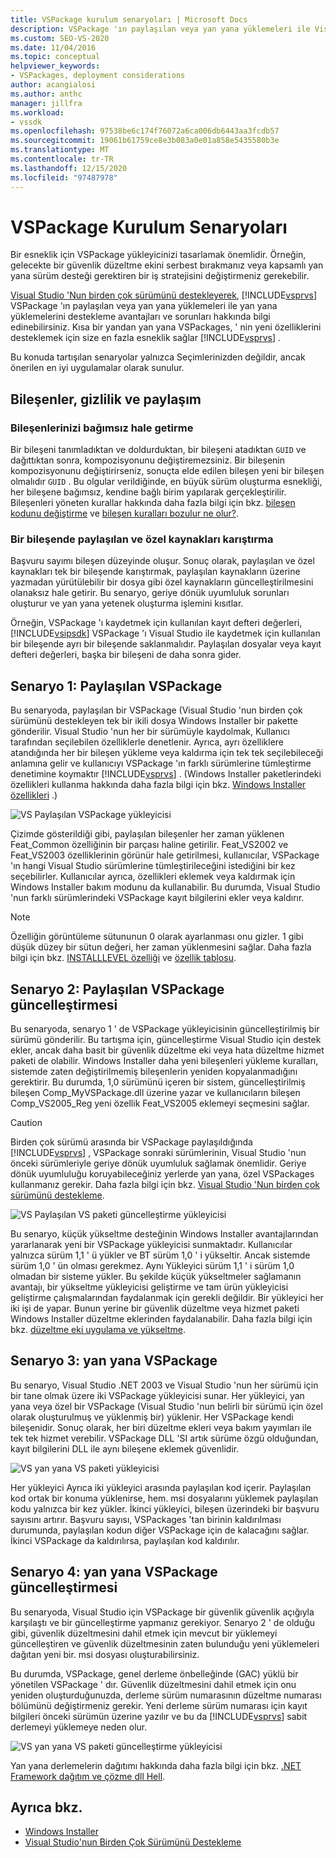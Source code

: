 ```yaml
---
title: VSPackage kurulum senaryoları | Microsoft Docs
description: VSPackage 'ın paylaşılan veya yan yana yüklemeleri ile Visual Studio 'nun yan yana yüklemelerini desteklemeye yönelik en iyi yöntemler hakkında bilgi edinin.
ms.custom: SEO-VS-2020
ms.date: 11/04/2016
ms.topic: conceptual
helpviewer_keywords:
- VSPackages, deployment considerations
author: acangialosi
ms.author: anthc
manager: jillfra
ms.workload:
- vssdk
ms.openlocfilehash: 97538be6c174f76072a6ca006db6443aa3fcdb57
ms.sourcegitcommit: 19061b61759ce8e3b083a0e01a858e5435580b3e
ms.translationtype: MT
ms.contentlocale: tr-TR
ms.lasthandoff: 12/15/2020
ms.locfileid: "97487978"
---
```

# <a name="vspackage-setup-scenarios"></a>VSPackage Kurulum Senaryoları

Bir esneklik için VSPackage yükleyicinizi tasarlamak önemlidir. Örneğin, gelecekte bir güvenlik düzeltme ekini serbest bırakmanız veya kapsamlı yan yana sürüm desteği gerektiren bir iş stratejisini değiştirmeniz gerekebilir.

[Visual Studio 'Nun birden çok sürümünü destekleyerek](../../extensibility/supporting-multiple-versions-of-visual-studio.md), [!INCLUDE[vsprvs](../../code-quality/includes/vsprvs_md.md)] VSPackage 'ın paylaşılan veya yan yana yüklemeleri ile yan yana yüklemelerini destekleme avantajları ve sorunları hakkında bilgi edinebilirsiniz. Kısa bir yandan yan yana VSPackages, ' nin yeni özelliklerini desteklemek için size en fazla esneklik sağlar [!INCLUDE[vsprvs](../../code-quality/includes/vsprvs_md.md)] .

Bu konuda tartışılan senaryolar yalnızca Seçimlerinizden değildir, ancak önerilen en iyi uygulamalar olarak sunulur.

## <a name="components-privacy-and-sharing"></a>Bileşenler, gizlilik ve paylaşım

### <a name="make-your-components-independent"></a>Bileşenlerinizi bağımsız hale getirme

Bir bileşeni tanımladıktan ve doldurduktan, bir bileşeni atadıktan `GUID` ve dağıttıktan sonra, kompozisyonunu değiştiremezsiniz. Bir bileşenin kompozisyonunu değiştirirseniz, sonuçta elde edilen bileşen yeni bir bileşen olmalıdır `GUID` . Bu olgular verildiğinde, en büyük sürüm oluşturma esnekliği, her bileşene bağımsız, kendine bağlı birim yapılarak gerçekleştirilir. Bileşenleri yöneten kurallar hakkında daha fazla bilgi için bkz. [bileşen kodunu değiştirme](/windows/desktop/Msi/changing-the-component-code) ve [bileşen kuralları bozulur ne olur?](/windows/desktop/Msi/what-happens-if-the-component-rules-are-broken).

### <a name="do-not-mix-shared-and-private-resources-in-a-component"></a>Bir bileşende paylaşılan ve özel kaynakları karıştırma

Başvuru sayımı bileşen düzeyinde oluşur. Sonuç olarak, paylaşılan ve özel kaynakları tek bir bileşende karıştırmak, paylaşılan kaynakların üzerine yazmadan yürütülebilir bir dosya gibi özel kaynakların güncelleştirilmesini olanaksız hale getirir. Bu senaryo, geriye dönük uyumluluk sorunları oluşturur ve yan yana yetenek oluşturma işlemini kısıtlar.

Örneğin, VSPackage 'ı kaydetmek için kullanılan kayıt defteri değerleri, [!INCLUDE[vsipsdk](../../extensibility/includes/vsipsdk_md.md)] VSPackage 'ı Visual Studio ile kaydetmek için kullanılan bir bileşende ayrı bir bileşende saklanmalıdır. Paylaşılan dosyalar veya kayıt defteri değerleri, başka bir bileşeni de daha sonra gider.

## <a name="scenario-1-shared-vspackage"></a>Senaryo 1: Paylaşılan VSPackage

Bu senaryoda, paylaşılan bir VSPackage (Visual Studio 'nun birden çok sürümünü destekleyen tek bir ikili dosya Windows Installer bir pakette gönderilir. Visual Studio 'nun her bir sürümüyle kaydolmak, Kullanıcı tarafından seçilebilen özelliklerle denetlenir. Ayrıca, ayrı özelliklere atandığında her bir bileşen yükleme veya kaldırma için tek tek seçilebileceği anlamına gelir ve kullanıcıyı VSPackage 'ın farklı sürümlerine tümleştirme denetimine koymaktır [!INCLUDE[vsprvs](../../code-quality/includes/vsprvs_md.md)] . (Windows Installer paketlerindeki özellikleri kullanma hakkında daha fazla bilgi için bkz. [Windows Installer özellikleri](/windows/desktop/Msi/windows-installer-features) .)

![VS Paylaşılan VSPackage yükleyicisi](../../extensibility/internals/media/vs_sharedpackage.gif "VS_SharedPackage")

Çizimde gösterildiği gibi, paylaşılan bileşenler her zaman yüklenen Feat_Common özelliğinin bir parçası haline getirilir. Feat_VS2002 ve Feat_VS2003 özelliklerinin görünür hale getirilmesi, kullanıcılar, VSPackage 'ın hangi Visual Studio sürümlerine tümleştirileceğini istediğini bir kez seçebilirler. Kullanıcılar ayrıca, özellikleri eklemek veya kaldırmak için Windows Installer bakım modunu da kullanabilir. Bu durumda, Visual Studio 'nun farklı sürümlerindeki VSPackage kayıt bilgilerini ekler veya kaldırır.

> [!NOTE]
> Özelliğin görüntüleme sütununun 0 olarak ayarlanması onu gizler. 1 gibi düşük düzey bir sütun değeri, her zaman yüklenmesini sağlar. Daha fazla bilgi için bkz. [INSTALLLEVEL özelliği](/windows/desktop/Msi/installlevel) ve [özellik tablosu](/windows/desktop/Msi/feature-table).

## <a name="scenario-2-shared-vspackage-update"></a>Senaryo 2: Paylaşılan VSPackage güncelleştirmesi

Bu senaryoda, senaryo 1 ' de VSPackage yükleyicisinin güncelleştirilmiş bir sürümü gönderilir. Bu tartışma için, güncelleştirme Visual Studio için destek ekler, ancak daha basit bir güvenlik düzeltme eki veya hata düzeltme hizmet paketi de olabilir. Windows Installer daha yeni bileşenleri yükleme kuralları, sistemde zaten değiştirilmemiş bileşenlerin yeniden kopyalanmadığını gerektirir. Bu durumda, 1,0 sürümünü içeren bir sistem, güncelleştirilmiş bileşen Comp_MyVSPackage.dll üzerine yazar ve kullanıcıların bileşen Comp_VS2005_Reg yeni özellik Feat_VS2005 eklemeyi seçmesini sağlar.

> [!CAUTION]
> Birden çok sürümü arasında bir VSPackage paylaşıldığında [!INCLUDE[vsprvs](../../code-quality/includes/vsprvs_md.md)] , VSPackage sonraki sürümlerinin, Visual Studio 'nun önceki sürümleriyle geriye dönük uyumluluk sağlamak önemlidir. Geriye dönük uyumluluğu koruyabileceğiniz yerlerde yan yana, özel VSPackages kullanmanız gerekir. Daha fazla bilgi için bkz. [Visual Studio 'Nun birden çok sürümünü destekleme](../../extensibility/supporting-multiple-versions-of-visual-studio.md).

![VS Paylaşılan VS paketi güncelleştirme yükleyicisi](../../extensibility/internals/media/vs_sharedpackageupdate.gif "VS_SharedPackageUpdate")

Bu senaryo, küçük yükseltme desteğinin Windows Installer avantajlarından yararlanarak yeni bir VSPackage yükleyicisi sunmaktadır. Kullanıcılar yalnızca sürüm 1,1 ' ü yükler ve BT sürüm 1,0 ' i yükseltir. Ancak sistemde sürüm 1,0 ' ün olması gerekmez. Aynı Yükleyici sürüm 1,1 ' i sürüm 1,0 olmadan bir sisteme yükler. Bu şekilde küçük yükseltmeler sağlamanın avantajı, bir yükseltme yükleyicisi geliştirme ve tam ürün yükleyicisi geliştirme çalışmalarından faydalanmak için gerekli değildir. Bir yükleyici her iki işi de yapar. Bunun yerine bir güvenlik düzeltme veya hizmet paketi Windows Installer düzeltme eklerinden faydalanabilir. Daha fazla bilgi için bkz. [düzeltme eki uygulama ve yükseltme](/windows/desktop/Msi/patching-and-upgrades).

## <a name="scenario-3-side-by-side-vspackage"></a>Senaryo 3: yan yana VSPackage

Bu senaryo, Visual Studio .NET 2003 ve Visual Studio 'nun her sürümü için bir tane olmak üzere iki VSPackage yükleyicisi sunar. Her yükleyici, yan yana veya özel bir VSPackage (Visual Studio 'nun belirli bir sürümü için özel olarak oluşturulmuş ve yüklenmiş bir) yüklenir. Her VSPackage kendi bileşenidir. Sonuç olarak, her biri düzeltme ekleri veya bakım yayımları ile tek tek hizmet verebilir. VSPackage DLL 'SI artık sürüme özgü olduğundan, kayıt bilgilerini DLL ile aynı bileşene eklemek güvenlidir.

![VS yan yana VS paketi yükleyicisi](../../extensibility/internals/media/vs_sbys_package.gif "VS_SbyS_Package")

Her yükleyici Ayrıca iki yükleyici arasında paylaşılan kod içerir. Paylaşılan kod ortak bir konuma yüklenirse, hem. msi dosyalarını yüklemek paylaşılan kodu yalnızca bir kez yükler. İkinci yükleyici, bileşen üzerindeki bir başvuru sayısını artırır. Başvuru sayısı, VSPackages 'tan birinin kaldırılması durumunda, paylaşılan kodun diğer VSPackage için de kalacağını sağlar. İkinci VSPackage da kaldırılırsa, paylaşılan kod kaldırılır.

## <a name="scenario-4-side-by-side-vspackage-update"></a>Senaryo 4: yan yana VSPackage güncelleştirmesi

Bu senaryoda, Visual Studio için VSPackage bir güvenlik güvenlik açığıyla karşılaştı ve bir güncelleştirme yapmanız gerekiyor. Senaryo 2 ' de olduğu gibi, güvenlik düzeltmesini dahil etmek için mevcut bir yüklemeyi güncelleştiren ve güvenlik düzeltmesinin zaten bulunduğu yeni yüklemeleri dağıtan yeni bir. msi dosyası oluşturabilirsiniz.

Bu durumda, VSPackage, genel derleme önbelleğinde (GAC) yüklü bir yönetilen VSPackage ' dır. Güvenlik düzeltmesini dahil etmek için onu yeniden oluşturduğunuzda, derleme sürüm numarasının düzeltme numarası bölümünü değiştirmeniz gerekir. Yeni derleme sürüm numarası için kayıt bilgileri önceki sürümün üzerine yazılır ve bu da [!INCLUDE[vsprvs](../../code-quality/includes/vsprvs_md.md)] sabit derlemeyi yüklemeye neden olur.

![VS yan yana VS paketi güncelleştirme yükleyicisi](../../extensibility/internals/media/vs_sbys_packageupdate.gif "VS_SbyS_PackageUpdate")

Yan yana derlemelerin dağıtımı hakkında daha fazla bilgi için bkz. [.NET Framework dağıtım ve çözme dll Hell](/previous-versions/dotnet/articles/ms973843(v=msdn.10)).

## <a name="see-also"></a>Ayrıca bkz.

- [Windows Installer](/windows/desktop/Msi/windows-installer-portal)
- [Visual Studio'nun Birden Çok Sürümünü Destekleme](../../extensibility/supporting-multiple-versions-of-visual-studio.md)